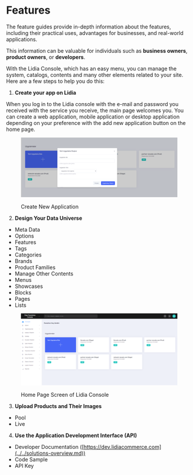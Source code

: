 # Features

The feature guides provide in-depth information about the features, including their practical uses, advantages for businesses, and real-world applications.

This information can be valuable for individuals such as **business owners**, **product owners**, or **developers**.

With the Lidia Console, which has an easy menu, you can manage the system, catalogs, contents and many other elements related to your site. Here are a few steps to help you do this:&#x20;

1. **Create your app on Lidia**&#x20;

When you log in to the Lidia console with the e-mail and password you received with the service you receive, the main page welcomes you. You can create a web application, mobile application or desktop application depending on your preference with the add new application button on the home page.

<figure><img src="../../.gitbook/assets/2.png" alt=""><figcaption><p>Create New Application</p></figcaption></figure>

2. **Design Your Data Universe**

* Meta Data
* Options
* Features
* Tags
* Categories
* Brands
* Product Families
* Manage Other Contents
* Menus
* Showcases
* Blocks
* Pages
* Lists

<figure><img src="../../.gitbook/assets/11.png" alt=""><figcaption><p>Home Page Screen of Lidia Console</p></figcaption></figure>

3. **Upload Products and Their Images**

* Pool
* Live

4. **Use the Application Development Interface (API)**

* Developer Documentation ([https://dev.lidiacommerce.com](../../solutions-overview.md))
* Code Sample
* API Key
